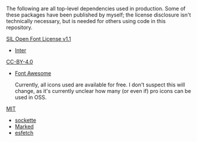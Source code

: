 The following are all top-level dependencies used in production.
Some of these packages have been published by myself;
the license disclosure isn't technically necessary,
but is needed for others using code in this repository.

[SIL Open Font License v1.1](https://choosealicense.com/licenses/ofl-1.1/)

- [Inter](https://github.com/rsms/inter)

[CC-BY-4.0](https://creativecommons.org/licenses/by/4.0/)

- [Font Awesome](https://github.com/FortAwesome/Font-Awesome)

  Currently, all icons used are available for free.
  I don't suspect this will change,
  as it's currently unclear how many (or even if) pro icons can be used in OSS.

[MIT](https://choosealicense.com/licenses/mit/)

- [sockette](https://github.com/lukeed/sockette)
- [Marked](https://github.com/markedjs/marked)
- [esfetch](https://github.com/jhpratt/esfetch)
